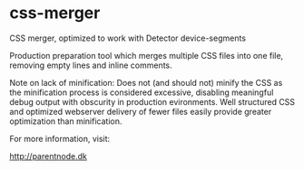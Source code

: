css-merger
=========

CSS merger, optimized to work with Detector device-segments

Production preparation tool which merges multiple CSS files into one file, 
removing empty lines and inline comments.


Note on lack of minification:
Does not (and should not) minify the CSS as the minification process is considered excessive, 
disabling meaningful debug output with obscurity in production evironments. Well structured CSS 
and optimized webserver delivery of fewer files easily provide greater 
optimization than minification.


For more information, visit: 

http://parentnode.dk
